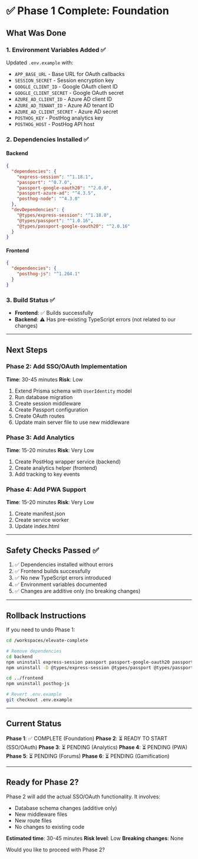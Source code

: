 # ✅ Phase 1 Complete: Foundation

## What Was Done

### 1. Environment Variables Added ✅
Updated `.env.example` with:
- `APP_BASE_URL` - Base URL for OAuth callbacks
- `SESSION_SECRET` - Session encryption key
- `GOOGLE_CLIENT_ID` - Google OAuth client ID
- `GOOGLE_CLIENT_SECRET` - Google OAuth secret
- `AZURE_AD_CLIENT_ID` - Azure AD client ID
- `AZURE_AD_TENANT_ID` - Azure AD tenant ID
- `AZURE_AD_CLIENT_SECRET` - Azure AD secret
- `POSTHOG_KEY` - PostHog analytics key
- `POSTHOG_HOST` - PostHog API host

### 2. Dependencies Installed ✅

#### Backend
```json
{
  "dependencies": {
    "express-session": "^1.18.1",
    "passport": "^0.7.0",
    "passport-google-oauth20": "^2.0.0",
    "passport-azure-ad": "^4.3.5",
    "posthog-node": "^4.3.0"
  },
  "devDependencies": {
    "@types/express-session": "^1.18.0",
    "@types/passport": "^1.0.16",
    "@types/passport-google-oauth20": "^2.0.16"
  }
}
```

#### Frontend
```json
{
  "dependencies": {
    "posthog-js": "^1.204.1"
  }
}
```

### 3. Build Status ✅
- **Frontend**: ✅ Builds successfully
- **Backend**: ⚠️ Has pre-existing TypeScript errors (not related to our changes)

---

## Next Steps

### Phase 2: Add SSO/OAuth Implementation
**Time**: 30-45 minutes
**Risk**: Low

1. Extend Prisma schema with `UserIdentity` model
2. Run database migration
3. Create session middleware
4. Create Passport configuration
5. Create OAuth routes
6. Update main server file to use new middleware

### Phase 3: Add Analytics
**Time**: 15-20 minutes
**Risk**: Very Low

1. Create PostHog wrapper service (backend)
2. Create analytics helper (frontend)
3. Add tracking to key events

### Phase 4: Add PWA Support
**Time**: 15-20 minutes
**Risk**: Very Low

1. Create manifest.json
2. Create service worker
3. Update index.html

---

## Safety Checks Passed ✅

1. ✅ Dependencies installed without errors
2. ✅ Frontend builds successfully
3. ✅ No new TypeScript errors introduced
4. ✅ Environment variables documented
5. ✅ Changes are additive only (no breaking changes)

---

## Rollback Instructions

If you need to undo Phase 1:

```bash
cd /workspaces/elevate-complete

# Remove dependencies
cd backend
npm uninstall express-session passport passport-google-oauth20 passport-azure-ad posthog-node
npm uninstall -D @types/express-session @types/passport @types/passport-google-oauth20

cd ../frontend
npm uninstall posthog-js

# Revert .env.example
git checkout .env.example
```

---

## Current Status

**Phase 1**: ✅ COMPLETE (Foundation)
**Phase 2**: ⏳ READY TO START (SSO/OAuth)
**Phase 3**: ⏳ PENDING (Analytics)
**Phase 4**: ⏳ PENDING (PWA)
**Phase 5**: ⏳ PENDING (Forums)
**Phase 6**: ⏳ PENDING (Gamification)

---

## Ready for Phase 2?

Phase 2 will add the actual SSO/OAuth functionality. It involves:
- Database schema changes (additive only)
- New middleware files
- New route files
- No changes to existing code

**Estimated time**: 30-45 minutes
**Risk level**: Low
**Breaking changes**: None

Would you like to proceed with Phase 2?
